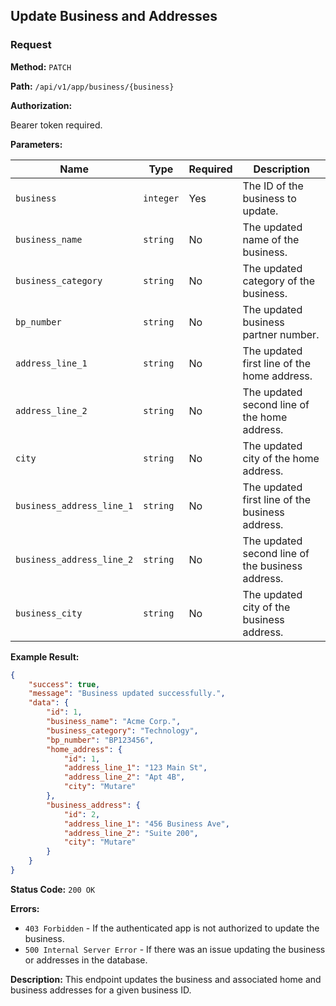 
## Update Business and Addresses

### Request

**Method:** `PATCH`

**Path:** `/api/v1/app/business/{business}`

**Authorization:**

Bearer token required.

**Parameters:**

| Name                     | Type     | Required | Description                                     |
|--------------------------|----------|----------|--------------------------------------------------|
| `business`               | `integer`| Yes      | The ID of the business to update.               |
| `business_name`          | `string` | No       | The updated name of the business.               |
| `business_category`      | `string` | No       | The updated category of the business.           |
| `bp_number`              | `string` | No       | The updated business partner number.            |
| `address_line_1`         | `string` | No       | The updated first line of the home address.     |
| `address_line_2`         | `string` | No       | The updated second line of the home address.    |
| `city`                   | `string` | No       | The updated city of the home address.           |
| `business_address_line_1`| `string` | No       | The updated first line of the business address. |
| `business_address_line_2`| `string` | No       | The updated second line of the business address.|
| `business_city`          | `string` | No       | The updated city of the business address.       |

**Example Result:**

```json
{
    "success": true,
    "message": "Business updated successfully.",
    "data": {
        "id": 1,
        "business_name": "Acme Corp.",
        "business_category": "Technology",
        "bp_number": "BP123456",
        "home_address": {
            "id": 1,
            "address_line_1": "123 Main St",
            "address_line_2": "Apt 4B",
            "city": "Mutare"
        },
        "business_address": {
            "id": 2,
            "address_line_1": "456 Business Ave",
            "address_line_2": "Suite 200",
            "city": "Mutare"
        }
    }
}
```

**Status Code:** `200 OK`

**Errors:**

- `403 Forbidden` - If the authenticated app is not authorized to update the business.
- `500 Internal Server Error` - If there was an issue updating the business or addresses in the database.

**Description:** This endpoint updates the business and associated home and business addresses for a given business ID.